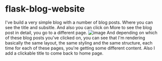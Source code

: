 # flask-blog-website

I've build a very simple blog with a number of blog posts. Where you can see the title and subsitle. And also you can click on More to see the blog post in detail, you go to a different page. 
![image](https://github.com/pradomska/flask-blog-website/assets/113101087/1cdc8c95-f2b4-4261-a0ad-c694ac7b8894)
And depending on which of these blog posts you've clicked on, you can see that I'm rendering basically the same layout, the same styling and the same structure, each time for each of these pages, you're getting some different content. Also I add a clickable title to come back to home page.
